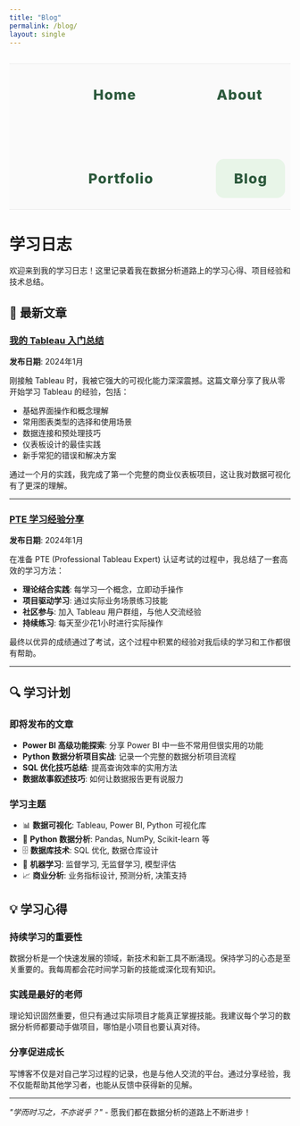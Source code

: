 ```yaml
---
title: "Blog"
permalink: /blog/
layout: single
---
```


<div class="nav-section" style="text-align: center; margin: 30px 0; padding: 20px 0; border-top: 1px solid #e8e8e8; border-bottom: 1px solid #e8e8e8; background: #fafafa;">
  <div style="max-width: 1400px; margin: 0 auto; padding: 0 50px;">
    <div style="display: flex; justify-content: center; align-items: center; gap: 90px; flex-wrap: wrap;">
      <a href="/" style="color: #2d5a3d; text-decoration: none; font-weight: 800; font-size: 28px; padding: 22px 35px; border-radius: 15px; transition: all 0.3s ease; letter-spacing: 1.2px;">Home</a>
      <a href="/about/" style="color: #2d5a3d; text-decoration: none; font-weight: 800; font-size: 28px; padding: 22px 35px; border-radius: 15px; transition: all 0.3s ease; letter-spacing: 1.2px;">About</a>
      <a href="/portfolio/" style="color: #2d5a3d; text-decoration: none; font-weight: 800; font-size: 28px; padding: 22px 35px; border-radius: 15px; transition: all 0.3s ease; letter-spacing: 1.2px;">Portfolio</a>
      <a href="/blog/" style="color: #2d5a3d; text-decoration: none; font-weight: 800; font-size: 28px; padding: 22px 35px; border-radius: 15px; transition: all 0.3s ease; letter-spacing: 1.2px; background: #e8f5e8;">Blog</a>
    </div>
  </div>
</div>

<style>
/* 导航栏样式 */
.nav-section {
  width: 100% !important;
  max-width: none !important;
  margin: 30px 0 !important;
  padding: 20px 0 !important;
  text-align: center !important;
  border-top: 1px solid #e8e8e8 !important;
  border-bottom: 1px solid #e8e8e8 !important;
  background: #fafafa !important;
}

.nav-section > div {
  max-width: 1400px !important;
  margin: 0 auto !important;
  padding: 0 50px !important;
  width: 100% !important;
}

.nav-section > div > div {
  display: flex !important;
  justify-content: center !important;
  align-items: center !important;
  gap: 90px !important;
  flex-wrap: wrap !important;
  width: 100% !important;
}

.nav-section a {
  color: #2d5a3d !important;
  text-decoration: none !important;
  font-weight: 800 !important;
  font-size: 28px !important;
  padding: 22px 35px !important;
  border-radius: 15px !important;
  transition: all 0.3s ease !important;
  letter-spacing: 1.2px !important;
}

/* 手机导航响应式 */
@media (max-width: 768px) {
  .nav-section > div > div {
    gap: 50px !important;
    flex-wrap: wrap !important;
  }
  .nav-section a {
    font-size: 22px !important;
    padding: 18px 28px !important;
    font-weight: 800 !important;
  }
}

/* 平板导航响应式 */
@media (min-width: 769px) and (max-width: 1024px) {
  .nav-section > div > div {
    gap: 80px !important;
  }
  .nav-section a {
    font-size: 25px !important;
    padding: 20px 32px !important;
  }
}

/* 页面经典布局 */
.page__content {
  max-width: 800px !important;
  margin: 0 auto !important;
  padding: 0 20px !important;
  font-size: 16px !important;
  line-height: 1.7 !important;
}

.page__content h1 {
  font-size: 2.5rem !important;
  margin-bottom: 1rem !important;
  color: #2d5a3d !important;
  border-bottom: 2px solid #e8e8e8 !important;
  padding-bottom: 0.5rem !important;
}

.page__content h2 {
  font-size: 1.8rem !important;
  margin-top: 2rem !important;
  margin-bottom: 1rem !important;
  color: #2d5a3d !important;
}

.page__content h3 {
  font-size: 1.4rem !important;
  margin-top: 1.5rem !important;
  margin-bottom: 0.8rem !important;
  color: #333 !important;
}

.page__content p {
  margin-bottom: 1.2rem !important;
  color: #444 !important;
}

.page__content ul, .page__content ol {
  margin-bottom: 1.2rem !important;
  padding-left: 2rem !important;
}

.page__content li {
  margin-bottom: 0.5rem !important;
  color: #444 !important;
}

/* 强制覆盖Jekyll主题样式 */
body .single .page__content,
body .page__content {
  max-width: 800px !important;
  margin: 0 auto !important;
  padding: 0 20px !important;
  width: auto !important;
}

body .single .page__inner,
body .page__inner {
  max-width: 800px !important;
  margin: 0 auto !important;
  width: auto !important;
}

/* 确保页面容器正确 */
.single .page,
.page {
  max-width: 800px !important;
  margin: 0 auto !important;
}

/* 覆盖主题的默认样式 */
.single .page__inner .page__content {
  max-width: 800px !important;
  margin: 0 auto !important;
  padding: 0 20px !important;
}
</style>

# 学习日志

欢迎来到我的学习日志！这里记录着我在数据分析道路上的学习心得、项目经验和技术总结。

## 📝 最新文章

### [我的 Tableau 入门总结](/blog/tableau-basics)

**发布日期**: 2024年1月

刚接触 Tableau 时，我被它强大的可视化能力深深震撼。这篇文章分享了我从零开始学习 Tableau 的经验，包括：

- 基础界面操作和概念理解
- 常用图表类型的选择和使用场景
- 数据连接和预处理技巧
- 仪表板设计的最佳实践
- 新手常犯的错误和解决方案

通过一个月的实践，我完成了第一个完整的商业仪表板项目，这让我对数据可视化有了更深的理解。

---

### [PTE 学习经验分享](/blog/pte-learning-experience)

**发布日期**: 2024年1月

在准备 PTE (Professional Tableau Expert) 认证考试的过程中，我总结了一套高效的学习方法：

- **理论结合实践**: 每学习一个概念，立即动手操作
- **项目驱动学习**: 通过实际业务场景练习技能
- **社区参与**: 加入 Tableau 用户群组，与他人交流经验
- **持续练习**: 每天至少花1小时进行实际操作

最终以优异的成绩通过了考试，这个过程中积累的经验对我后续的学习和工作都很有帮助。

---

## 🔍 学习计划

### 即将发布的文章
- **Power BI 高级功能探索**: 分享 Power BI 中一些不常用但很实用的功能
- **Python 数据分析项目实战**: 记录一个完整的数据分析项目流程
- **SQL 优化技巧总结**: 提高查询效率的实用方法
- **数据故事叙述技巧**: 如何让数据报告更有说服力

### 学习主题
- 📊 **数据可视化**: Tableau, Power BI, Python 可视化库
- 🐍 **Python 数据分析**: Pandas, NumPy, Scikit-learn 等
- 🗄️ **数据库技术**: SQL 优化, 数据仓库设计
- 🤖 **机器学习**: 监督学习, 无监督学习, 模型评估
- 📈 **商业分析**: 业务指标设计, 预测分析, 决策支持

## 💡 学习心得

### 持续学习的重要性
数据分析是一个快速发展的领域，新技术和新工具不断涌现。保持学习的心态是至关重要的。我每周都会花时间学习新的技能或深化现有知识。

### 实践是最好的老师
理论知识固然重要，但只有通过实际项目才能真正掌握技能。我建议每个学习的数据分析师都要动手做项目，哪怕是小项目也要认真对待。

### 分享促进成长
写博客不仅是对自己学习过程的记录，也是与他人交流的平台。通过分享经验，我不仅能帮助其他学习者，也能从反馈中获得新的见解。

---

*"学而时习之，不亦说乎？"* - 愿我们都在数据分析的道路上不断进步！

